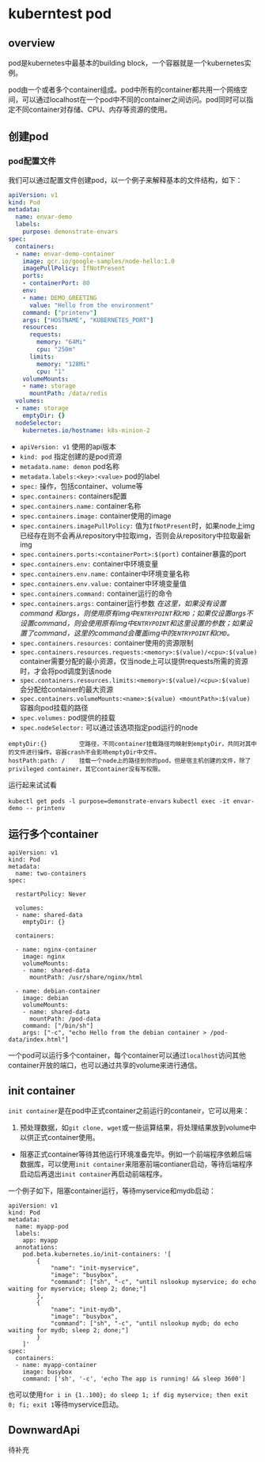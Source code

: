 # kuberntest pod

## overview

pod是kubernetes中最基本的building block，一个容器就是一个kubernetes实例。

pod由一个或者多个container组成。pod中所有的container都共用一个网络空间，可以通过localhost在一个pod中不同的container之间访问。pod同时可以指定不同container对存储、CPU、内存等资源的使用。

## 创建pod

### pod配置文件

我们可以通过配置文件创建pod，以一个例子来解释基本的文件结构，如下：

```yaml
apiVersion: v1
kind: Pod
metadata:
  name: envar-demo
  labels:
    purpose: demonstrate-envars
spec:
  containers:
  - name: envar-demo-container
    image: gcr.io/google-samples/node-hello:1.0
    imagePullPolicy: IfNotPresent
    ports:
    - containerPort: 80
    env:
    - name: DEMO_GREETING
      value: "Hello from the environment"
    command: ["printenv"]
    args: ["HOSTNAME", "KUBERNETES_PORT"]
    resources:
      requests:
        memory: "64Mi"
        cpu: "250m"
      limits:
        memory: "128Mi"
        cpu: "1"
    volumeMounts:
    - name: storage
      mountPath: /data/redis
  volumes:
  - name: storage
    emptyDir: {}
  nodeSelector:
    kubernetes.io/hostname: k8s-minion-2
```

- `apiVersion: v1`							使用的api版本
- `kind: pod` 								指定创建的是pod资源
- `metadata.name: demon` 					pod名称
- `metadata.labels:<key>:<value>`			pod的label
- `spec:`									操作，包括container、volume等
- `spec.containers:`						containers配置
- `spec.containers.name:` 					container名称
- `spec.containers.image:` 					container使用的image
- `spec.containers.imagePullPolicy:`		值为`IfNotPresent`时，如果node上img已经存在则不会再从repository中拉取img，否则会从repository中拉取最新img
- `spec.containers.ports:<containerPort>:$(port)`					container暴露的port
- `spec.containers.env:` 					container中环境变量
- `spec.containers.env.name:`				container中环境变量名称
- `spec.containers.env.value:` 				container中环境变量值
- `spec.containers.command:` 				container运行的命令
- `spec.containers.args:`					container运行参数
*在这里，如果没有设置command 和args，则使用原有img中`ENTRYPOINT`和`CMD`；如果仅设置args不设置command，则会使用原有img中`ENTRYPOINT`和这里设置的参数；如果设置了command，这里的command会覆盖img中的`ENTRYPOINT`和`CMD`。*
- `spec.containers.resources:` 				container使用的资源限制
- `spec.containers.resources.requests:<memory>:$(value)/<cpu>:$(value)`		container需要分配的最小资源，仅当node上可以提供requests所需的资源时，才会将pod调度到该node
- `spec.containers.resources.limits:<memory>:$(value)/<cpu>:$(value)` 		会分配给container的最大资源
- `spec.containers.volumeMounts:<name>:$(value) <mountPath>:$(value)`						容器向pod挂载的路径
- `spec.volumes:`							pod提供的挂载
- `spec.nodeSelector:`						可以通过该选项指定pod运行的node
```
emptyDir:{}			空路径，不同container挂载路径均映射到emptyDir，共同对其中的文件进行操作。容器crash不会影响emptyDir中文件。
hostPath:path: /	挂载一个node上的路径到你的pod，但是宿主机创建的文件，除了privileged container，其它container没有写权限。
```

运行起来试试看

`kubectl get pods -l purpose=demonstrate-envars`
`kubectl exec -it envar-demo -- printenv`

## 运行多个container

```
apiVersion: v1
kind: Pod
metadata:
  name: two-containers
spec:

  restartPolicy: Never

  volumes:
  - name: shared-data
    emptyDir: {}

  containers:

  - name: nginx-container
    image: nginx
    volumeMounts:
    - name: shared-data
      mountPath: /usr/share/nginx/html

  - name: debian-container
    image: debian
    volumeMounts:
    - name: shared-data
      mountPath: /pod-data
    command: ["/bin/sh"]
    args: ["-c", "echo Hello from the debian container > /pod-data/index.html"]
```

一个pod可以运行多个container，每个container可以通过`localhost`访问其他container开放的端口，也可以通过共享的volume来进行通信。

## init container

`init container`是在pod中正式container之前运行的contaneir，它可以用来：

1. 预处理数据，如`git clone, wget`或一些运算结果，将处理结果放到volume中以供正式container使用。
- 阻塞正式container等待其他运行环境准备完毕。例如一个前端程序依赖后端数据库，可以使用`init container`来阻塞前端contianer启动，等待后端程序启动后再退出`init container`再启动前端程序。

一个例子如下，阻塞container运行，等待myservice和mydb启动：
```
apiVersion: v1
kind: Pod
metadata:
  name: myapp-pod
  labels:
    app: myapp
  annotations:
    pod.beta.kubernetes.io/init-containers: '[
        {
            "name": "init-myservice",
            "image": "busybox",
            "command": ["sh", "-c", "until nslookup myservice; do echo waiting for myservice; sleep 2; done;"]
        },
        {
            "name": "init-mydb",
            "image": "busybox",
            "command": ["sh", "-c", "until nslookup mydb; do echo waiting for mydb; sleep 2; done;"]
        }
    ]'
spec:
  containers:
  - name: myapp-container
    image: busybox
    command: ['sh', '-c', 'echo The app is running! && sleep 3600']
```

也可以使用`for i in {1..100}; do sleep 1; if dig myservice; then exit 0; fi; exit 1`等待myservice启动。

## DownwardApi
待补充
